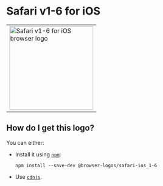 # Safari v1-6 for iOS

<table>
    <tr height=230>
        <td>
            <a href="https://github.com/alrra/browser-logos/tree/cbb208c664c9a7daa180b5779a77b162dd6593a2/src/archive/safari-ios_1-6">
                <img width=220 src="https://raw.githubusercontent.com/alrra/browser-logos/cbb208c664c9a7daa180b5779a77b162dd6593a2/src/archive/safari-ios_1-6/safari-ios_1-6_512x512.png" alt="Safari v1-6 for iOS browser logo">
            </a>
        </td>
    </tr>
</table>

## How do I get this logo?

You can either:

* Install it using [`npm`][npm]:

  `npm install --save-dev @browser-logos/safari-ios_1-6`

* Use [`cdnjs`][cdnjs].

<!-- Link labels: -->

[cdnjs]: https://cdnjs.com/libraries/browser-logos
[npm]: https://www.npmjs.com/
